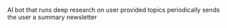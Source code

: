 AI bot that runs deep research on user provided topics periodically sends the user a summary newsletter